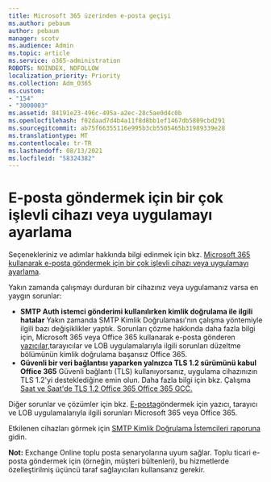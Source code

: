 ```yaml
---
title: Microsoft 365 üzerinden e-posta geçişi
ms.author: pebaum
author: pebaum
manager: scotv
ms.audience: Admin
ms.topic: article
ms.service: o365-administration
ROBOTS: NOINDEX, NOFOLLOW
localization_priority: Priority
ms.collection: Adm_O365
ms.custom:
- "154"
- "3000003"
ms.assetid: 84191e23-496c-495a-a2ec-28c5ae0d4c0b
ms.openlocfilehash: f02daad7d4b4a11f8d8bb1ef1467db5809cbd291
ms.sourcegitcommit: ab75f66355116e995b3cb5505465b31989339e28
ms.translationtype: MT
ms.contentlocale: tr-TR
ms.lasthandoff: 08/13/2021
ms.locfileid: "58324382"
---
```

# <a name="set-up-a-multifunction-device-or-application-to-send-email"></a>E-posta göndermek için bir çok işlevli cihazı veya uygulamayı ayarlama

Seçenekleriniz ve adımlar hakkında bilgi edinmek için bkz. [Microsoft 365 kullanarak e-posta göndermek için bir çok işlevli cihazı veya uygulamayı ayarlama](https://docs.microsoft.com/Exchange/mail-flow-best-practices/how-to-set-up-a-multifunction-device-or-application-to-send-email-using-microsoft-365-or-office-365).
  
Yakın zamanda çalışmayı durduran bir cihazınız veya uygulamanız varsa en yaygın sorunlar:

- **SMTP Auth istemci gönderimi kullanılırken kimlik doğrulama ile ilgili hatalar** Yakın zamanda SMTP Kimlik Doğrulaması'nın çalışma yöntemiyle ilgili bazı değişiklikler yaptık. Sorunları çözme hakkında daha fazla bilgi için, Microsoft 365 veya Office 365 kullanarak e-posta gönderen [yazıcılar,](https://docs.microsoft.com/Exchange/mail-flow-best-practices/fix-issues-with-printers-scanners-and-lob-applications-that-send-email-using-off#error-authentication-unsuccessful)tarayıcılar ve LOB uygulamalarıyla ilgili sorunları düzeltme bölümünün kimlik doğrulama başarısız Office 365.
- **Güvenli bir veri bağlantısı yaparken yalnızca TLS 1.2 sürümünü kabul Office 365** Güvenli bağlantı (TLS) kullanıyorsanız, uygulama cihazınızın TLS 1.2'yi desteklediğine emin olun. Daha fazla bilgi için bkz. Çalışma [Saat ve Saat'de TLS 1.2 Office 365 Office 365 GCC.](https://docs.microsoft.com/microsoft-365/compliance/prepare-tls-1.2-in-office-365)
 
Diğer sorunlar ve çözümler için bkz. [E-posta](https://docs.microsoft.com/Exchange/mail-flow-best-practices/fix-issues-with-printers-scanners-and-lob-applications-that-send-email-using-off)göndermek için yazıcı, tarayıcı ve LOB uygulamalarıyla ilgili sorunları Microsoft 365 veya Office 365.

Etkilenen cihazları görmek için [SMTP Kimlik Doğrulama İstemcileri raporuna](https://protection.office.com/mailflow/dashboard) gidin.

**Not:** Exchange Online toplu posta senaryolarına uyum sağlar. Toplu ticari e-posta göndermek için (örneğin, müşteri bültenleri), bu hizmetlerde özelleştirilmiş üçüncü taraf sağlayıcıları kullansanız gerekir.
